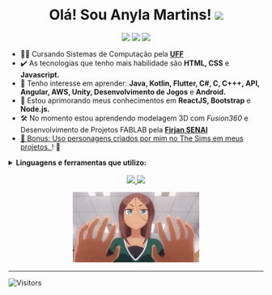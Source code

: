 <!--
**amsmartins/amsmartins** is a ✨ _special_ ✨ repository because its `README.md` (this file) appears on your GitHub profile.

<!-- INTRO -->
<h1 align="center">Olá! Sou Anyla Martins! <img src="https://raw.githubusercontent.com/iampavangandhi/iampavangandhi/master/gifs/Hi.gif" width="30px"></h1>


<!-- CONTATO -->
<p align="center">
<a href="https://github.com/amsmartins">
<img src="https://img.shields.io/badge/github-%23100000.svg?&style=for-the-badge&logo=github&logoColor=white&link=mailto:https://github.com/amsmartins"></a>   
<a href="mailto:anylamartins@id.uff.br">
<img src="https://img.shields.io/badge/gmail-D14836?&style=for-the-badge&logo=gmail&logoColor=white&link=mailto:anylamartins@id.uff.br"></a>
<a href="https://www.linkedin.com/in/amsmartins">
<img src="https://img.shields.io/badge/linkedin-%230077B5.svg?&style=for-the-badge&logo=linkedin&logoColor=white&link=mailto:https://www.linkedin.com/in/amsmartins/"></a></p>


<!-- SOBRE SIM -->
- 👨‍🎓 Cursando Sistemas de Computação pela <a href="https://www.uff.br/?q=curso/tecnologia-em-sistemas-de-computacao-ead/1122221/tecnologico/niteroi">**UFF**</a>
- ✔️ As tecnologias que tenho mais habilidade são **HTML, CSS** e **Javascript.**
- 🎯 Tenho interesse em aprender: **Java, Kotlin, Flutter, C#, C, C+++, API, Angular, AWS, Unity, Desenvolvimento de Jogos**  e **Android.**
- 🔭 Estou aprimorando meus conhecimentos em **ReactJS, Bootstrap**  e **Node.js.**
- 🛠 No momento estou aprendendo modelagem 3D com *Fusion360* e Desenvolvimento de Projetos FABLAB pela <a href="https://www.fablabs.io/labs/fablabcaxias">**Firjan SENAI** 
-  🎊 Bonus: Uso personagens criados por mim no The Sims em meus projetos.
</a>! 🌳

<!-- SKILLS -->
<details>
 <summary><b>Linguagens e ferramentas que utilizo:</b></summary>
<div align="center" style="display: inline-block">
<img height="30" width="40" src="https://raw.githubusercontent.com/devicons/devicon/master/icons/javascript/javascript-original.svg" alt="Javascript">
&nbsp;&nbsp;&nbsp;&nbsp;&nbsp;
<img height="30" width="40" src="https://raw.githubusercontent.com/devicons/devicon/master/icons/html5/html5-original.svg" alt="HTML5">
&nbsp;&nbsp;&nbsp;&nbsp;&nbsp;
<img height="30" width="40" src="https://raw.githubusercontent.com/devicons/devicon/master/icons/css3/css3-original.svg" alt="CSS3">
&nbsp;&nbsp;&nbsp;&nbsp;&nbsp;
<img height="30" width="40" src="https://raw.githubusercontent.com/devicons/devicon/master/icons/photoshop/photoshop-line.svg" alt="Photoshop"/>
&nbsp;&nbsp;&nbsp;&nbsp;&nbsp;
<img height="30" width="40" src="https://www.vectorlogo.zone/logos/figma/figma-icon.svg" alt="Figma"/>
&nbsp;&nbsp;&nbsp;&nbsp;&nbsp;
<img height="30" width="40" src="https://cdn.jsdelivr.net/gh/devicons/devicon/icons/vscode/vscode-original.svg" alt="VSCode"/>
&nbsp;&nbsp;&nbsp;&nbsp;&nbsp;
<img height="30" width="40" src="https://cdn.jsdelivr.net/gh/devicons/devicon/icons/github/github-original.svg" alt="GitHub"/>
&nbsp;&nbsp;&nbsp;&nbsp;&nbsp;
<img height="30" width="40" src="https://raw.githubusercontent.com/devicons/devicon/master/icons/git/git-original.svg" alt="Git"/>
&nbsp;&nbsp;&nbsp;&nbsp;&nbsp;
</div></details>
<br> 

<!-- STATS --> 
<div align="center">
<a href="https://github.com/amsmartins">   
<img height="140em" src="https://github-readme-stats.vercel.app/api?username=amsmartins&show_icons=true&theme=vue-dark&include_all_commits=true&count_private=true"/>
<img height="140em" src="https://github-readme-stats.vercel.app/api/top-langs/?username=amsmartins&layout=compact&langs_count=7&theme=vue-dark"/>
</a></div>

<!-- GIF -->
<p align="center"><img width="250em" src="https://raw.githubusercontent.com/amsmartins/amsmartins/3f9bdc0b41f8c06ad1aec570ecea3b8785c506cc/assets/ahagon-umiko_game.gif" alt="umiko-code"></p>
<hr>

    
<!-- VISITAS -->
<!-- ![](https://komarev.com/ghpvc/?username=amsmartins&brightgreen&style=flat-square) -->
![Visitors](https://githubviews.tolfix.com/?id=amsmartins&green&style=social)


